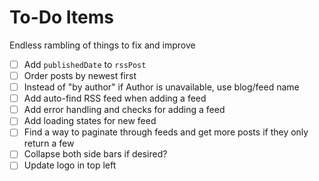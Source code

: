 # To-Do Items

Endless rambling of things to fix and improve

- [ ] Add `publishedDate` to `rssPost`
- [ ] Order posts by newest first
- [ ] Instead of "by author" if Author is unavailable, use blog/feed name
- [ ] Add auto-find RSS feed when adding a feed
- [ ] Add error handling and checks for adding a feed
- [ ] Add loading states for new feed
- [ ] Find a way to paginate through feeds and get more posts if they only return a few
- [ ] Collapse both side bars if desired?
- [ ] Update logo in top left
